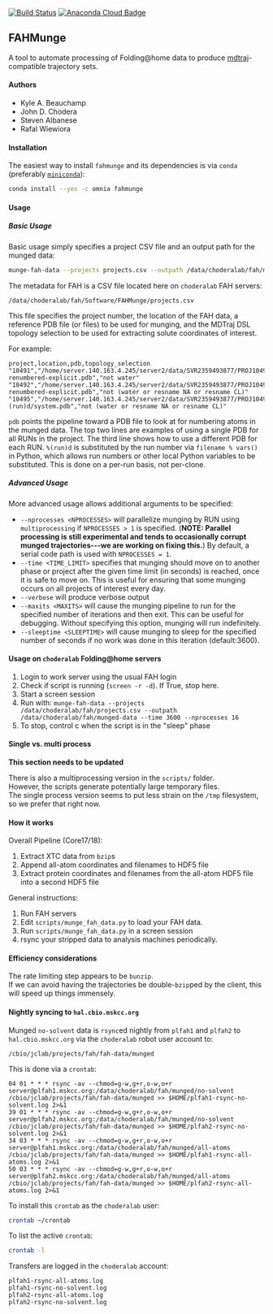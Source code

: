 [![Build Status](https://travis-ci.org/choderalab/fahmunge.png)](https://travis-ci.org/choderalab/yank)
[![Anaconda Cloud Badge](https://anaconda.org/omnia/fahmunge/badges/version.svg)](https://anaconda.org/omnia/fahmunge)

## FAHMunge

A tool to automate processing of Folding@home data to produce [mdtraj](http://mdtraj.org/)-compatible trajectory sets.

#### Authors
* Kyle A. Beauchamp
* John D. Chodera
* Steven Albanese
* Rafal Wiewiora

#### Installation

The easiest way to install `fahmunge` and its dependencies is via `conda` (preferably [`miniconda`](http://conda.pydata.org/miniconda.html)):
```bash
conda install --yes -c omnia fahmunge
```

#### Usage

##### Basic Usage

Basic usage simply specifies a project CSV file and an output path for the munged data:
```bash
munge-fah-data --projects projects.csv --outpath /data/choderalab/fah/munged-data
```
The metadata for FAH is a CSV file located here on `choderalab` FAH servers:
```
/data/choderalab/fah/Software/FAHMunge/projects.csv
```
This file specifies the project number, the location of the FAH data, a reference PDB file (or files) to be used for munging, and the MDTraj DSL topology selection to be used for extracting solute coordinates of interest.

For example:
```
project,location,pdb,topology_selection
"10491","/home/server.140.163.4.245/server2/data/SVR2359493877/PROJ10491/","/home/server.140.163.4.245/server2/projects/GPU/p10491/topol-renumbered-explicit.pdb","not water"
"10492","/home/server.140.163.4.245/server2/data/SVR2359493877/PROJ10492/","/home/server.140.163.4.245/server2/projects/GPU/p10492/topol-renumbered-explicit.pdb","not (water or resname NA or resname CL)"
"10495","/home/server.140.163.4.245/server2/data/SVR2359493877/PROJ10492/","/home/server.140.163.4.245/server2/projects/GPU/p10495/MTOR_HUMAN_D0/RUN%(run)d/system.pdb","not (water or resname NA or resname CL)"
```
`pdb` points the pipeline toward a PDB file to look at for numbering atoms in the munged data.
The top two lines are examples of using a single PDB for all RUNs in the project.
The third line shows how to use a different PDB for each RUN.
`%(run)d` is substituted by the run number via `filename % vars()` in Python, which allows run numbers or other local Python variables to be substituted.
This is done on a per-run basis, not per-clone.

##### Advanced Usage

More advanced usage allows additional arguments to be specified:
* `--nprocesses <NPROCESSES>` will parallelize munging by RUN using `multiprocessing` if `NPROCESSES > 1` is specified. (**NOTE: Parallel processing is still experimental and tends to occasionally corrupt munged trajectories---we are working on fixing this.**) By default, a serial code path is used with `NPROCESSES = 1`.
* `--time <TIME_LIMIT>` specifies that munging should move on to another phase or project after the given time limit (in seconds) is reached, once it is safe to move on.  This is useful for ensuring that some munging occurs on all projects of interest every day.
* `--verbose` will produce verbose output
* `--maxits <MAXITS>` will cause the munging pipeline to run for the specified number of iterations and then exit. This can be useful for debugging. Without specifying this option, munging will run indefinitely.
* `--sleeptime <SLEEPTIME>` will cause munging to sleep for the specified number of seconds if no work was done in this iteration (default:3600).

#### Usage on `choderalab` Folding@home servers

1.  Login to work server using the usual FAH login
2.  Check if script is running (`screen -r -d`).  If True, stop here.
3.  Start a screen session
4.  Run with: `munge-fah-data --projects /data/choderalab/fah/projects.csv --outpath /data/choderalab/fah/munged-data --time 3600 --nprocesses 16`
5.  To stop, control c when the script is in the "sleep" phase

#### Single vs. multi process

**This section needs to be updated**

There is also a multiprocessing version in the `scripts/` folder.  
However, the scripts generate potentially large temporary files.  
The single process version seems to put less strain on the `/tmp` filesystem, so we prefer that right now.

#### How it works

Overall Pipeline (Core17/18):

1.  Extract XTC data from `bzip`s
2.  Append all-atom coordinates and filenames to HDF5 file
3.  Extract protein coordinates and filenames from the all-atom HDF5 file into a second HDF5 file

General instructions:

1.  Run FAH servers
2.  Edit `scripts/munge_fah_data.py` to load your FAH data.
3.  Run `scripts/munge_fah_data.py` in a screen session
4.  rsync your stripped data to analysis machines periodically.  

#### Efficiency considerations

The rate limiting step appears to be `bunzip`.  
If we can avoid having the trajectories be double-`bzip`ped by the client, this will speed up things immensely.

#### Nightly syncing to `hal.cbio.mskcc.org`

Munged `no-solvent` data is `rsync`ed nightly from `plfah1` and `plfah2` to `hal.cbio.mskcc.org` via the `choderalab` robot user account to:
```
/cbio/jclab/projects/fah/fah-data/munged
```
This is done via a `crontab`:
```
04 01 * * * rsync -av --chmod=g-w,g+r,o-w,o+r server@plfah1.mskcc.org:/data/choderalab/fah/munged/no-solvent /cbio/jclab/projects/fah/fah-data/munged >> $HOME/plfah1-rsync-no-solvent.log 2>&1
39 01 * * * rsync -av --chmod=g-w,g+r,o-w,o+r server@plfah2.mskcc.org:/data/choderalab/fah/munged/no-solvent /cbio/jclab/projects/fah/fah-data/munged >> $HOME/plfah2-rsync-no-solvent.log 2>&1
34 03 * * * rsync -av --chmod=g-w,g+r,o-w,o+r server@plfah1.mskcc.org:/data/choderalab/fah/munged/all-atoms /cbio/jclab/projects/fah/fah-data/munged >> $HOME/plfah1-rsync-all-atoms.log 2>&1
50 03 * * * rsync -av --chmod=g-w,g+r,o-w,o+r server@plfah2.mskcc.org:/data/choderalab/fah/munged/all-atoms /cbio/jclab/projects/fah/fah-data/munged >> $HOME/plfah2-rsync-all-atoms.log 2>&1
```
To install this `crontab` as the `choderalab` user:
```bash
crontab ~/crontab
```
To list the active `crontab`:
```bash
crontab -l
```
Transfers are logged in the `choderalab` account:
```
plfah1-rsync-all-atoms.log
plfah1-rsync-no-solvent.log
plfah2-rsync-all-atoms.log
plfah2-rsync-no-solvent.log
```
